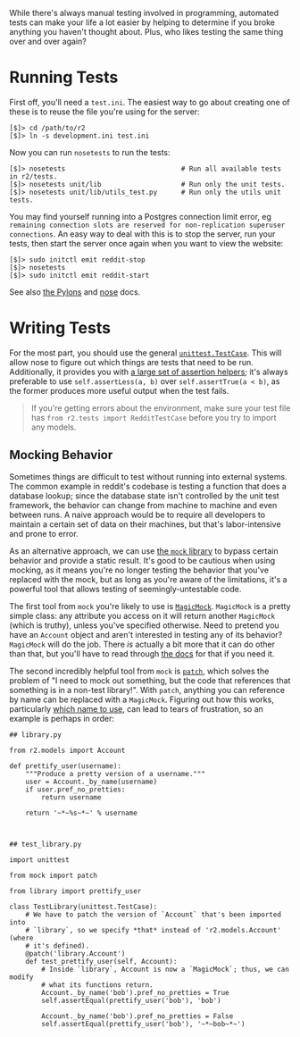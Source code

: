 While there's always manual testing involved in programming, automated tests can make your life a lot easier by helping to determine if you broke anything you haven't thought about.  Plus, who likes testing the same thing over and over again?

# Running Tests

First off, you'll need a `test.ini`.  The easiest way to go about creating one of these is to reuse the file you're using for the server:

    [$]> cd /path/to/r2
    [$]> ln -s development.ini test.ini

Now you can run `nosetests` to run the tests:

    [$]> nosetests                             # Run all available tests in r2/tests.
    [$]> nosetests unit/lib                    # Run only the unit tests.
    [$]> nosetests unit/lib/utils_test.py      # Run only the utils unit tests.

You may find yourself running into a Postgres connection limit error, eg `remaining connection slots are reserved for non-replication superuser connections`.  An easy way to deal with this is to stop the server, run your tests, then start the server once again when you want to view the website:

    [$]> sudo initctl emit reddit-stop
    [$]> nosetests
    [$]> sudo initctl emit reddit-start

See also [the Pylons](http://docs.pylonsproject.org/projects/pylons-webframework/en/v0.9.7/testing.html) and [nose](http://nose.readthedocs.org/en/latest/) docs.

# Writing Tests

For the most part, you should use the general [`unittest.TestCase`](https://docs.python.org/2/library/unittest.html#unittest.TestCase).  This will allow nose to figure out which things are tests that need to be run.  Additionally, it provides you with [a large set of assertion helpers](https://docs.python.org/2/library/unittest.html#unittest.TestCase.assertEqual); it's always preferable to use `self.assertLess(a, b)` over `self.assertTrue(a < b)`, as the former produces more useful output when the test fails.

> If you're getting errors about the environment, make sure your test file has `from r2.tests import RedditTestCase` before you try to import any models.

## Mocking Behavior

Sometimes things are difficult to test without running into external systems.  The common example in reddit's codebase is testing a function that does a database lookup; since the database state isn't controlled by the unit test framework, the behavior can change from machine to machine and even between runs.  A naive approach would be to require all developers to maintain a certain set of data on their machines, but that's labor-intensive and prone to error.

As an alternative approach, we can use [the `mock` library](https://docs.python.org/dev/library/unittest.mock.html) to bypass certain behavior and provide a static result.  It's good to be cautious when using mocking, as it means you're no longer testing the behavior that you've replaced with the mock, but as long as you're aware of the limitations, it's a powerful tool that allows testing of seemingly-untestable code.

The first tool from `mock` you're likely to use is [`MagicMock`](https://docs.python.org/dev/library/unittest.mock.html#unittest.mock.MagicMock).  `MagicMock` is a pretty simple class: any attribute you access on it will return another `MagicMock` (which is truthy), unless you've specified otherwise.  Need to pretend you have an `Account` object and aren't interested in testing any of its behavior?  `MagicMock` will do the job.  There *is* actually a bit more that it can do other than that, but you'll have to read through [the docs](https://docs.python.org/dev/library/unittest.mock.html#unittest.mock.Mock) for that if you need it.

The second incredibly helpful tool from `mock` is [`patch`](https://docs.python.org/dev/library/unittest.mock.html#unittest.mock.patch), which solves the problem of "I need to mock out something, but the code that references that something is in a non-test library!".  With `patch`, anything you can reference by name can be replaced with a `MagicMock`.  Figuring out how this works, particularly [which name to use](https://docs.python.org/dev/library/unittest.mock.html#where-to-patch), can lead to tears of frustration, so an example is perhaps in order:

    ## library.py

    from r2.models import Account

    def prettify_user(username):
        """Produce a pretty version of a username."""
        user = Account._by_name(username)
        if user.pref_no_pretties:
            return username

        return '~*~%s~*~' % username



    ## test_library.py

    import unittest

    from mock import patch

    from library import prettify_user

    class TestLibrary(unittest.TestCase):
        # We have to patch the version of `Account` that's been imported into
        # `library`, so we specify *that* instead of 'r2.models.Account' (where
        # it's defined).
        @patch('library.Account')
        def test_prettify_user(self, Account):
            # Inside `library`, Account is now a `MagicMock`; thus, we can modify
            # what its functions return.
            Account._by_name('bob').pref_no_pretties = True
            self.assertEqual(prettify_user('bob'), 'bob')

            Account._by_name('bob').pref_no_pretties = False
            self.assertEqual(prettify_user('bob'), '~*~bob~*~')